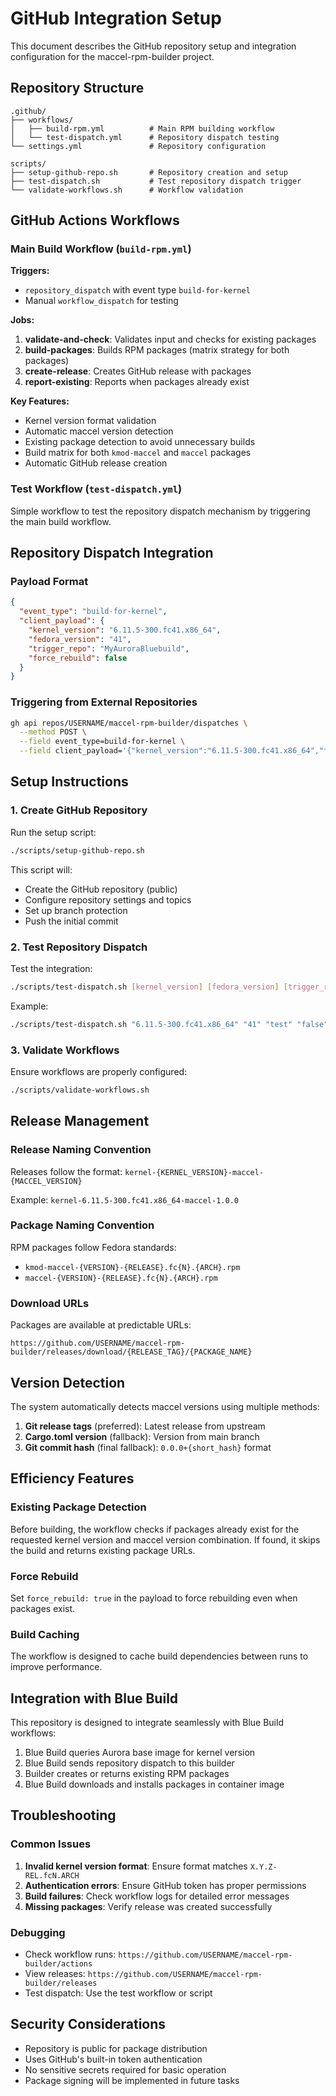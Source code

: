 # GitHub Integration Setup

This document describes the GitHub repository setup and integration configuration for the maccel-rpm-builder project.

## Repository Structure

```
.github/
├── workflows/
│   ├── build-rpm.yml          # Main RPM building workflow
│   └── test-dispatch.yml      # Repository dispatch testing
└── settings.yml               # Repository configuration

scripts/
├── setup-github-repo.sh       # Repository creation and setup
├── test-dispatch.sh           # Test repository dispatch trigger
└── validate-workflows.sh      # Workflow validation
```

## GitHub Actions Workflows

### Main Build Workflow (`build-rpm.yml`)

**Triggers:**
- `repository_dispatch` with event type `build-for-kernel`
- Manual `workflow_dispatch` for testing

**Jobs:**
1. **validate-and-check**: Validates input and checks for existing packages
2. **build-packages**: Builds RPM packages (matrix strategy for both packages)
3. **create-release**: Creates GitHub release with packages
4. **report-existing**: Reports when packages already exist

**Key Features:**
- Kernel version format validation
- Automatic maccel version detection
- Existing package detection to avoid unnecessary builds
- Build matrix for both `kmod-maccel` and `maccel` packages
- Automatic GitHub release creation

### Test Workflow (`test-dispatch.yml`)

Simple workflow to test the repository dispatch mechanism by triggering the main build workflow.

## Repository Dispatch Integration

### Payload Format

```json
{
  "event_type": "build-for-kernel",
  "client_payload": {
    "kernel_version": "6.11.5-300.fc41.x86_64",
    "fedora_version": "41",
    "trigger_repo": "MyAuroraBluebuild",
    "force_rebuild": false
  }
}
```

### Triggering from External Repositories

```bash
gh api repos/USERNAME/maccel-rpm-builder/dispatches \
  --method POST \
  --field event_type=build-for-kernel \
  --field client_payload='{"kernel_version":"6.11.5-300.fc41.x86_64","fedora_version":"41","trigger_repo":"MyProject"}'
```

## Setup Instructions

### 1. Create GitHub Repository

Run the setup script:

```bash
./scripts/setup-github-repo.sh
```

This script will:
- Create the GitHub repository (public)
- Configure repository settings and topics
- Set up branch protection
- Push the initial commit

### 2. Test Repository Dispatch

Test the integration:

```bash
./scripts/test-dispatch.sh [kernel_version] [fedora_version] [trigger_repo] [force_rebuild]
```

Example:
```bash
./scripts/test-dispatch.sh "6.11.5-300.fc41.x86_64" "41" "test" "false"
```

### 3. Validate Workflows

Ensure workflows are properly configured:

```bash
./scripts/validate-workflows.sh
```

## Release Management

### Release Naming Convention

Releases follow the format: `kernel-{KERNEL_VERSION}-maccel-{MACCEL_VERSION}`

Example: `kernel-6.11.5-300.fc41.x86_64-maccel-1.0.0`

### Package Naming Convention

RPM packages follow Fedora standards:
- `kmod-maccel-{VERSION}-{RELEASE}.fc{N}.{ARCH}.rpm`
- `maccel-{VERSION}-{RELEASE}.fc{N}.{ARCH}.rpm`

### Download URLs

Packages are available at predictable URLs:
```
https://github.com/USERNAME/maccel-rpm-builder/releases/download/{RELEASE_TAG}/{PACKAGE_NAME}
```

## Version Detection

The system automatically detects maccel versions using multiple methods:

1. **Git release tags** (preferred): Latest release from upstream
2. **Cargo.toml version** (fallback): Version from main branch
3. **Git commit hash** (final fallback): `0.0.0+{short_hash}` format

## Efficiency Features

### Existing Package Detection

Before building, the workflow checks if packages already exist for the requested kernel version and maccel version combination. If found, it skips the build and returns existing package URLs.

### Force Rebuild

Set `force_rebuild: true` in the payload to force rebuilding even when packages exist.

### Build Caching

The workflow is designed to cache build dependencies between runs to improve performance.

## Integration with Blue Build

This repository is designed to integrate seamlessly with Blue Build workflows:

1. Blue Build queries Aurora base image for kernel version
2. Blue Build sends repository dispatch to this builder
3. Builder creates or returns existing RPM packages
4. Blue Build downloads and installs packages in container image

## Troubleshooting

### Common Issues

1. **Invalid kernel version format**: Ensure format matches `X.Y.Z-REL.fcN.ARCH`
2. **Authentication errors**: Ensure GitHub token has proper permissions
3. **Build failures**: Check workflow logs for detailed error messages
4. **Missing packages**: Verify release was created successfully

### Debugging

- Check workflow runs: `https://github.com/USERNAME/maccel-rpm-builder/actions`
- View releases: `https://github.com/USERNAME/maccel-rpm-builder/releases`
- Test dispatch: Use the test workflow or script

## Security Considerations

- Repository is public for package distribution
- Uses GitHub's built-in token authentication
- No sensitive secrets required for basic operation
- Package signing will be implemented in future tasks